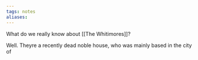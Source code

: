 ```yaml
---
tags: notes
aliases:
---
```


What do we really know about [[The Whitimores]]?

Well. Theyre a recently dead noble house, who was mainly based in the city of 